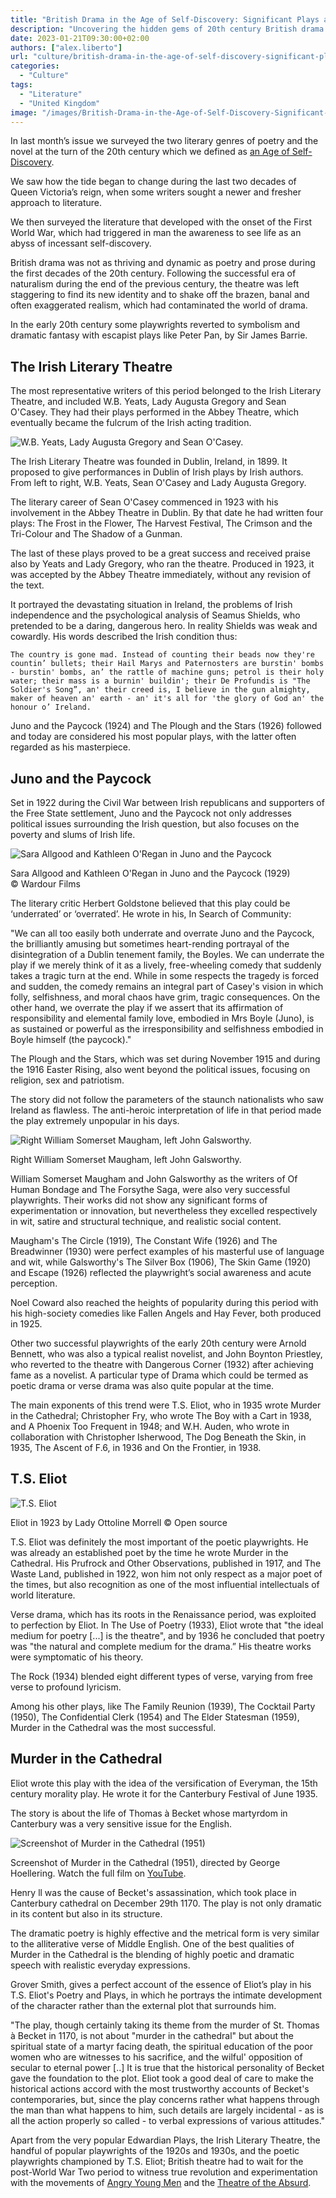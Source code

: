 ```yaml
---
title: "British Drama in the Age of Self-Discovery: Significant Plays and Key Themes"
description: "Uncovering the hidden gems of 20th century British drama."
date: 2023-01-21T09:30:00+02:00
authors: ["alex.liberto"]
url: "culture/british-drama-in-the-age-of-self-discovery-significant-plays-and-key-themes"
categories:
  - "Culture"
tags:
  - "Literature"
  - "United Kingdom"
image: "/images/British-Drama-in-the-Age-of-Self-Discovery-Significant-Plays-and-Key-Themes-.jpg"
---
```

In last month’s issue we surveyed the two literary genres of poetry and the novel at the turn of the 20th century which we defined as [an Age of Self-Discovery](https://un-aligned.org/culture/how-the-age-of-self-discovery-changed-the-english-poetry-and-the-novel-forever/).

We saw how the tide began to change during the last two decades of Queen Victoria’s reign, when some writers sought a newer and fresher approach to literature.

We then surveyed the literature that developed with the onset of the First World War, which had triggered in man the awareness to see life as an abyss of incessant self-discovery.

British drama was not as thriving and dynamic as poetry and prose during the first decades of the 20th century. Following the successful era of naturalism during the end of the previous century, the theatre was left staggering to find its new identity and to shake off the brazen, banal and often exaggerated realism, which had contaminated the world of drama.

In the early 20th century some playwrights reverted to symbolism and dramatic fantasy with escapist plays like Peter Pan, by Sir James Barrie.

## **The Irish Literary Theatre**

The most representative writers of this period belonged to the Irish Literary Theatre, and included W.B. Yeats, Lady Augusta Gregory and Sean O'Casey. They had their plays performed in the Abbey Theatre, which eventually became the fulcrum of the Irish acting tradition.

![W.B. Yeats, Lady Augusta Gregory and Sean O'Casey.](/images/The-Irish-Literary-Theatre-W.B.-Yeats-Lady-Augusta-Gregory-and-Sean-OCasey.-1024x623.jpg)

The Irish Literary Theatre was founded in Dublin, Ireland, in 1899. It proposed to give performances in Dublin of Irish plays by Irish authors. From left to right, W.B. Yeats, Sean O'Casey and Lady Augusta Gregory.


The literary career of Sean O'Casey commenced in 1923 with his involvement in the Abbey Theatre in Dublin. By that date he had written four plays: The Frost in the Flower, The Harvest Festival, The Crimson and the Tri-Colour and The Shadow of a Gunman.

The last of these plays proved to be a great success and received praise also by Yeats and Lady Gregory, who ran the theatre. Produced in 1923, it was accepted by the Abbey Theatre immediately, without any revision of the text.

It portrayed the devastating situation in Ireland, the problems of Irish independence and the psychological analysis of Seamus Shields, who pretended to be a daring, dangerous hero. In reality Shields was weak and cowardly. His words described the Irish condition thus:

```
The country is gone mad. Instead of counting their beads now they're countin’ bullets; their Hail Marys and Paternosters are burstin' bombs - burstin' bombs, an’ the rattle of machine guns; petrol is their holy water; their mass is a burnin' buildin'; their De Profundis is "The Soldier's Song”, an' their creed is, I believe in the gun almighty, maker of heaven an' earth - an' it's all for 'the glory of God an' the honour o’ Ireland.
```

Juno and the Paycock (1924) and The Plough and the Stars (1926) followed and today are considered his most popular plays, with the latter often regarded as his masterpiece.

## **Juno and the Paycock**

Set in 1922 during the Civil War between Irish republicans and supporters of the Free State settlement, Juno and the Paycock not only addresses political issues surrounding the Irish question, but also focuses on the poverty and slums of Irish life.

![Sara Allgood and Kathleen O'Regan in Juno and the Paycock ](/images/Sara-Allgood-and-Kathleen-ORegan-in-Juno-and-the-Paycock-1929-1024x773.jpg)

Sara Allgood and Kathleen O'Regan in Juno and the Paycock (1929) © Wardour Films


The literary critic Herbert Goldstone believed that this play could be ‘underrated’ or ‘overrated’. He wrote in his, In Search of Community:

"We can all too easily both underrate and overrate Juno and the Paycock, the brilliantly amusing but sometimes heart-rending portrayal of the disintegration of a Dublin tenement family, the Boyles. We can underrate the play if we merely think of it as a lively, free-wheeling comedy that suddenly takes a tragic turn at the end. While in some respects the tragedy is forced and sudden, the comedy remains an integral part of Casey's vision in which folly, selfishness, and moral chaos have grim, tragic consequences. On the other hand, we overrate the play if we assert that its affirmation of responsibility and elemental family love, embodied in Mrs Boyle (Juno), is as sustained or powerful as the irresponsibility and selfishness embodied in Boyle himself (the paycock)."

The Plough and the Stars, which was set during November 1915 and during the 1916 Easter Rising, also went beyond the political issues, focusing on religion, sex and patriotism.

The story did not follow the parameters of the staunch nationalists who saw Ireland as flawless. The anti-heroic interpretation of life in that period made the play extremely unpopular in his days.

![Right William Somerset Maugham, left John Galsworthy.](/images/William-Somerset-Maugham-and-John-Galsworthy-1024x623.jpg)

Right William Somerset Maugham, left John Galsworthy.


William Somerset Maugham and John Galsworthy as the writers of Of Human Bondage and The Forsythe Saga, were also very successful playwrights. Their works did not show any significant forms of experimentation or innovation, but nevertheless they excelled respectively in wit, satire and structural technique, and realistic social content.

Maugham's The Circle (1919), The Constant Wife (1926) and The Breadwinner (1930) were perfect examples of his masterful use of language and wit, while Galsworthy's The Silver Box (1906), The Skin Game (1920) and Escape (1926) reflected the playwright’s social awareness and acute perception.

Noel Coward also reached the heights of popularity during this period with his high-society comedies like Fallen Angels and Hay Fever, both produced in 1925.

Other two successful playwrights of the early 20th century were Arnold Bennett, who was also a typical realist novelist, and John Boynton Priestley, who reverted to the theatre with Dangerous Corner (1932) after achieving fame as a novelist. A particular type of Drama which could be termed as poetic drama or verse drama was also quite popular at the time.

The main exponents of this trend were T.S. Eliot, who in 1935 wrote Murder in the Cathedral; Christopher Fry, who wrote The Boy with a Cart in 1938, and A Phoenix Too Frequent in 1948; and W.H. ​​Auden, who wrote in collaboration with Christopher Isherwood, The Dog Beneath the Skin, in 1935, The Ascent of F.6, in 1936 and On the Frontier, in 1938.

## **T.S. Eliot**

![T.S. Eliot](/images/Thomas-Sterns-Eliot.jpg)

Eliot in 1923 by Lady Ottoline Morrell © Open source


T.S. Eliot was definitely the most important of the poetic playwrights. He was already an established poet by the time he wrote Murder in the Cathedral. His Prufrock and Other Observations, published in 1917, and The Waste Land, published in 1922, won him not only respect as a major poet of the times, but also recognition as one of the most influential intellectuals of world literature.

Verse drama, which has its roots in the Renaissance period, was exploited to perfection by Eliot. In The Use of Poetry (1933), Eliot wrote that "the ideal medium for poetry \[...\] is the theatre", and by 1936 he concluded that poetry was "the natural and complete medium for the drama.” His theatre works were symptomatic of his theory.

The Rock (1934) blended eight different types of verse, varying from free verse to profound lyricism.

Among his other plays, like The Family Reunion (1939), The Cocktail Party (1950), The Confidential Clerk (1954) and The Elder Statesman (1959), Murder in the Cathedral was the most successful.

## **Murder in the Cathedral**

Eliot wrote this play with the idea of the versification of Everyman, the 15th century morality play. He wrote it for the Canterbury Festival of June 1935.

The story is about the life of Thomas à Becket whose martyrdom in Canterbury was a very sensitive issue for the English.

![Screenshot of Murder in the Cathedral (1951)](/images/Murder-in-the-Cathedral-1951-1024x582.jpg)

Screenshot of Murder in the Cathedral (1951), directed by George Hoellering. Watch the full film on [YouTube](https://www.youtube.com/watch?v=tv6244CBnLY).


Henry ll was the cause of Becket's assassination, which took place in Canterbury cathedral on December 29th 1170. The play is not only dramatic in its content but also in its structure.

The dramatic poetry is highly effective and the metrical form is very similar to the alliterative verse of Middle English. One of the best qualities of Murder in the Cathedral is the blending of highly poetic and dramatic speech with realistic everyday expressions.

Grover Smith, gives a perfect account of the essence of Eliot’s play in his T.S. Eliot's Poetry and Plays, in which he portrays the intimate development of the character rather than the external plot that surrounds him.

"The play, though certainly taking its theme from the murder of St. Thomas à Becket in 1170, is not about "murder in the cathedral" but about the spiritual state of a martyr facing death, the spiritual education of the poor women who are witnesses to his sacrifice, and the wilful' opposition of secular to eternal power \[..\] It is true that the historical personality of Becket gave the foundation to the plot. Eliot took a good deal of care to make the historical actions accord with the most trustworthy accounts of Becket's contemporaries, but, since the play concerns rather what happens through the man than what happens to him, such details are largely incidental - as is all the action properly so called - to verbal expressions of various attitudes."

Apart from the very popular Edwardian Plays, the Irish Literary Theatre, the handful of popular playwrights of the 1920s and 1930s, and the poetic playwrights championed by T.S. Eliot; British theatre had to wait for the post-World War Two period to witness true revolution and experimentation with the movements of [Angry Young Men](https://un-aligned.org/culture/samuel-beckett-harold-pinter-two-giants-of-the-theatre-of-the-absurd/) and the [Theatre of the Absurd](https://un-aligned.org/culture/john-osborne-and-the-angry-young-men/).
